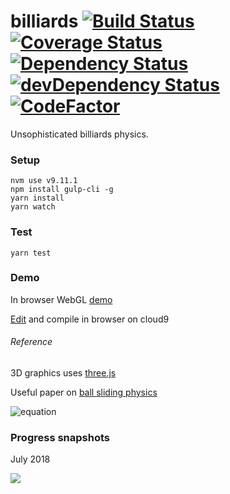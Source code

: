 # billiards [![Build Status](https://travis-ci.org/tailuge/billiards.svg?branch=master)](https://travis-ci.org/tailuge/billiards/) [![Coverage Status](https://coveralls.io/repos/github/tailuge/billiards/badge.svg?branch=master)](https://coveralls.io/github/tailuge/billiards?branch=master) [![Dependency Status](https://david-dm.org/tailuge/billiards.svg)](https://david-dm.org/tailuge/billiards) [![devDependency Status](https://david-dm.org/tailuge/billiards/dev-status.svg)](https://david-dm.org/tailuge/billiards#info=devDependencies) [![CodeFactor](https://www.codefactor.io/repository/github/tailuge/billiards/badge)](https://www.codefactor.io/repository/github/tailuge/billiards)


Unsophisticated billiards physics.



### Setup

```
nvm use v9.11.1
npm install gulp-cli -g
yarn install
yarn watch 
```
### Test

```
yarn test
```

### Demo

In browser WebGL [demo](http://tailuge.github.io/billiards/)

[Edit](https://ide.c9.io/tailuge/billiards) and compile in browser on cloud9


###### Reference

3D graphics uses [three.js](https://threejs.org/docs/index.html#api/math/Vector3)

Useful paper on [ball sliding physics](http://billiards.colostate.edu/physics/Han_paper.pdf)

![equation](http://latex.codecogs.com/gif.latex?\vec{F}=m\vec{a})

### Progress snapshots

July 2018

<img src="https://raw.githubusercontent.com/tailuge/billiards/master/dist/t1.png">